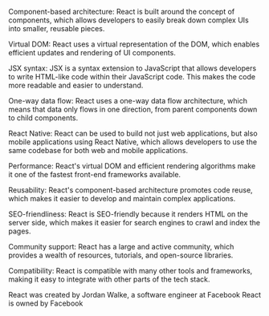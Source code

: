 <!-- Question 2 List five significant features of React -->

Component-based architecture: React is built around the concept of components, which allows developers to easily break down complex UIs into smaller, reusable pieces.

Virtual DOM: React uses a virtual representation of the DOM, which enables efficient updates and rendering of UI components.

JSX syntax: JSX is a syntax extension to JavaScript that allows developers to write HTML-like code within their JavaScript code. This makes the code more readable and easier to understand.

One-way data flow: React uses a one-way data flow architecture, which means that data only flows in one direction, from parent components down to child components.

React Native: React can be used to build not just web applications, but also mobile applications using React Native, which allows developers to use the same codebase for both web and mobile applications.

<!-- Question 3 List five major advantages of React -->

Performance: React's virtual DOM and efficient rendering algorithms make it one of the fastest front-end frameworks available.

Reusability: React's component-based architecture promotes code reuse, which makes it easier to develop and maintain complex applications.

SEO-friendliness: React is SEO-friendly because it renders HTML on the server side, which makes it easier for search engines to crawl and index the pages.

Community support: React has a large and active community, which provides a wealth of resources, tutorials, and open-source libraries.

Compatibility: React is compatible with many other tools and frameworks, making it easy to integrate with other parts of the tech stack.

<!-- Question 4 What is the name of the Software Engineer that created React? Also, which company owns React? -->
React was created by Jordan Walke, a software engineer at Facebook
React is owned by Facebook
